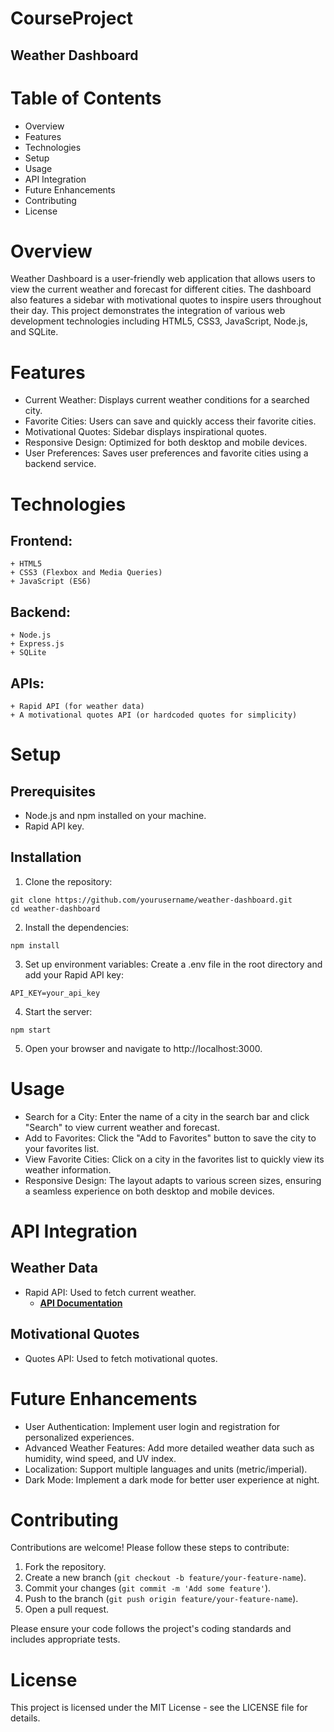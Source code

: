 # CourseProject
## Weather Dashboard

# Table of Contents
+ Overview
+ Features
+ Technologies
+ Setup
+ Usage
+ API Integration
+ Future Enhancements
+ Contributing
+ License

# Overview
Weather Dashboard is a user-friendly web application that allows users to view the current weather and forecast for different cities. The dashboard also features a sidebar with motivational quotes to inspire users throughout their day. This project demonstrates the integration of various web development technologies including HTML5, CSS3, JavaScript, Node.js, and SQLite.

# Features
+ Current Weather: Displays current weather conditions for a searched city.
+ Favorite Cities: Users can save and quickly access their favorite cities.
+ Motivational Quotes: Sidebar displays inspirational quotes.
+ Responsive Design: Optimized for both desktop and mobile devices.
+ User Preferences: Saves user preferences and favorite cities using a backend service.

# Technologies
## Frontend:
    + HTML5
    + CSS3 (Flexbox and Media Queries)
    + JavaScript (ES6)

## Backend:
    + Node.js
    + Express.js
    + SQLite

## APIs:
    + Rapid API (for weather data)
    + A motivational quotes API (or hardcoded quotes for simplicity)

# Setup
## Prerequisites
+ Node.js and npm installed on your machine.
+ Rapid API key.

## Installation
1. Clone the repository:

```
git clone https://github.com/yourusername/weather-dashboard.git
cd weather-dashboard
```

2. Install the dependencies:

```
npm install
```

3. Set up environment variables:
Create a .env file in the root directory and add your Rapid API key:

```
API_KEY=your_api_key
```

4. Start the server:

```
npm start
```

5. Open your browser and navigate to http://localhost:3000.

# Usage

+ Search for a City: Enter the name of a city in the search bar and click "Search" to view current weather and forecast.
+ Add to Favorites: Click the "Add to Favorites" button to save the city to your favorites list.
+ View Favorite Cities: Click on a city in the favorites list to quickly view its weather information.
+ Responsive Design: The layout adapts to various screen sizes, ensuring a seamless experience on both desktop and mobile devices.

# API Integration
## Weather Data
+ Rapid API: Used to fetch current weather.
    + __[API Documentation](https://rapidapi.com/weatherapi/api/weatherapi-com/)__

## Motivational Quotes
+ Quotes API: Used to fetch motivational quotes.

# Future Enhancements
+ User Authentication: Implement user login and registration for personalized experiences.
+ Advanced Weather Features: Add more detailed weather data such as humidity, wind speed, and UV index.
+ Localization: Support multiple languages and units (metric/imperial).
+ Dark Mode: Implement a dark mode for better user experience at night.

# Contributing
Contributions are welcome! Please follow these steps to contribute:

1. Fork the repository.
2. Create a new branch (`git checkout -b feature/your-feature-name`).
3. Commit your changes (`git commit -m 'Add some feature'`).
4. Push to the branch (`git push origin feature/your-feature-name`).
5. Open a pull request.

Please ensure your code follows the project's coding standards and includes appropriate tests.

# License
This project is licensed under the MIT License - see the LICENSE file for details.
